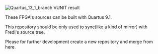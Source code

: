 ![Quartus_13_1_branch VUNIT result](
https://github.com/mfro0/FPGA_by_Fredi/actions/workflows/ghdl.yml/badge.svg?branch=Quartus_13_1)

These FPGA's sources can be built with Quartus 9.1.

This repository should be only used to sync(like a kind of mirror) with Fredi's source tree.

Please for further development create a new repository and merge from here.
